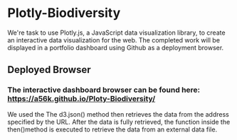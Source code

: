 # Plotly-Biodiversity
We're task to use Plotly.js, a JavaScript data visualization library, to create an interactive data visualization for the web. The completed work will be displayed in a portfolio dashboard using Github as a deployment browser.

## Deployed Browser
### The interactive dashboard browser can be found here: https://a56k.github.io/Ploty-Biodiversity/
We used the The d3.json() method then retrieves the data from the address specified by the URL. After the data is fully retrieved, the function inside the then()method is executed to retrieve the data from an external data file.
